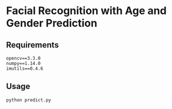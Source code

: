 # Facial Recognition with Age and Gender Prediction

Requirements
-----------

```
opencv==3.3.0
numpy==1.14.0
imutils==0.4.6
```

Usage
-----------

```
python predict.py
